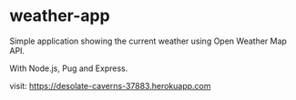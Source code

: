 # weather-app

Simple application showing the current weather using Open Weather Map API.

With Node.js, Pug and Express. 

visit:  https://desolate-caverns-37883.herokuapp.com
